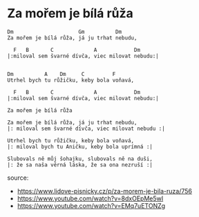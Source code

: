 # Za mořem je bílá růža

```
Dm                     Gm          Dm
Za mořem je bílá růža, já ju trhat nebudu,

  F   B       C             A            Dm
|:miloval sem švarné dívča, viec milovat nebudu:|


Dm          A    Dm     C         F
Utrhel bych tu růžičku, keby bola voňavá,

  F   B       C             A            Dm
|:miloval sem švarné dívča, viec milovat nebudu:|
```


```
Za mořem je bílá růža

Za mořem je bílá růža, já ju trhat nebudu,
|: miloval sem švarné dívča, viec milovat nebudu :|

Utrhel bych tu růžičku, keby bola voňavá, 
|: miloval bych tu Aničku, keby bola uprímná :|

Slubovals ně můj šohajku, slubovals ně na duši,
|: že sa naša věrná láska, že sa ona nezruší :|

```


source:
* https://www.lidove-pisnicky.cz/p/za-morem-je-bila-ruza/756
* https://www.youtube.com/watch?v=8dxOEpMe5wI
* https://www.youtube.com/watch?v=EMq7uETONZg
